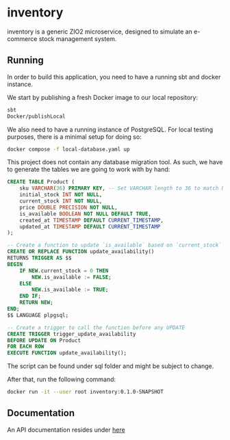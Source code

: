 # inventory

inventory is a generic ZIO2 microservice, designed to simulate an e-commerce stock management system.

## Running
In order to build this application, you need to have a running sbt and docker instance.

We start by publishing a fresh Docker image to our local repository:
```bash
sbt
Docker/publishLocal
```

We also need to have a running instance of PostgreSQL. For local testing purposes, there is a minimal setup for doing so:

```bash
docker compose -f local-database.yaml up
```

This project does not contain any database migration tool. As such, we have to generate the tables we are going to work with by hand:
```sql
CREATE TABLE Product (
    sku VARCHAR(36) PRIMARY KEY, -- Set VARCHAR length to 36 to match UUID length
    initial_stock INT NOT NULL,
    current_stock INT NOT NULL,
    price DOUBLE PRECISION NOT NULL,
    is_available BOOLEAN NOT NULL DEFAULT TRUE,
    created_at TIMESTAMP DEFAULT CURRENT_TIMESTAMP,
    updated_at TIMESTAMP DEFAULT CURRENT_TIMESTAMP
);

-- Create a function to update `is_available` based on `current_stock`
CREATE OR REPLACE FUNCTION update_availability()
RETURNS TRIGGER AS $$
BEGIN
    IF NEW.current_stock = 0 THEN
        NEW.is_available := FALSE;
    ELSE
        NEW.is_available := TRUE;
    END IF;
    RETURN NEW;
END;
$$ LANGUAGE plpgsql;

-- Create a trigger to call the function before any UPDATE
CREATE TRIGGER trigger_update_availability
BEFORE UPDATE ON Product
FOR EACH ROW
EXECUTE FUNCTION update_availability();
```

The script can be found under sql folder and might be subject to change.


After that, run the following command:
```bash
docker run -it --user root inventory:0.1.0-SNAPSHOT
```

## Documentation

An API documentation resides under [here](http://localhost:9990/docs/)